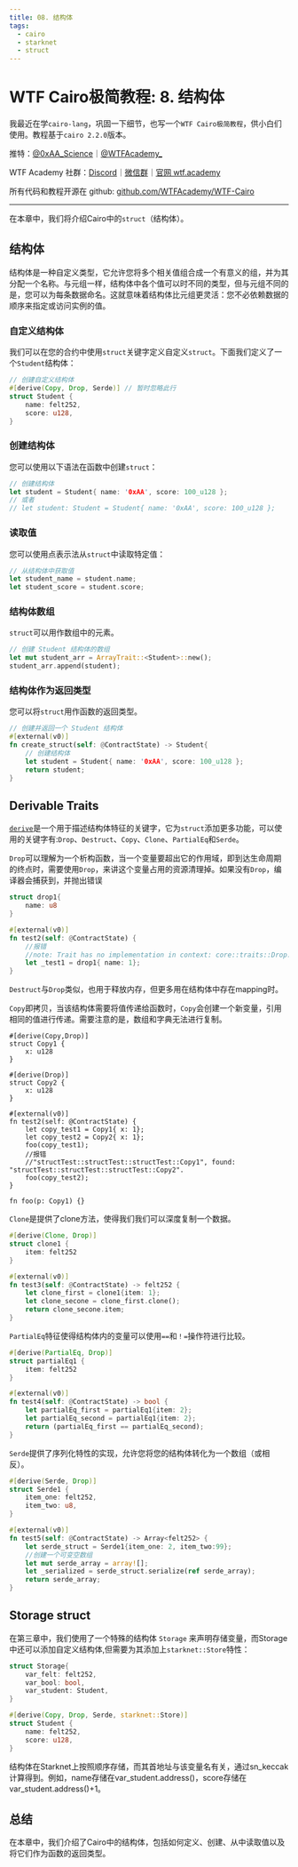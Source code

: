 ```yaml
---
title: 08. 结构体
tags:
  - cairo
  - starknet
  - struct
---
```


# WTF Cairo极简教程: 8. 结构体

我最近在学`cairo-lang`，巩固一下细节，也写一个`WTF Cairo极简教程`，供小白们使用。教程基于`cairo 2.2.0`版本。

推特：[@0xAA_Science](https://twitter.com/0xAA_Science)｜[@WTFAcademy_](https://twitter.com/WTFAcademy_)

WTF Academy 社群：[Discord](https://discord.gg/5akcruXrsk)｜[微信群](https://docs.google.com/forms/d/e/1FAIpQLSe4KGT8Sh6sJ7hedQRuIYirOoZK_85miz3dw7vA1-YjodgJ-A/viewform?usp=sf_link)｜[官网 wtf.academy](https://wtf.academy)

所有代码和教程开源在 github: [github.com/WTFAcademy/WTF-Cairo](https://github.com/WTFAcademy/WTF-Cairo)

---

在本章中，我们将介绍Cairo中的`struct`（结构体）。

## 结构体

结构体是一种自定义类型，它允许您将多个相关值组合成一个有意义的组，并为其分配一个名称。与元组一样，结构体中各个值可以时不同的类型，但与元组不同的是，您可以为每条数据命名。这就意味着结构体比元组更灵活：您不必依赖数据的顺序来指定或访问实例的值。

### 自定义结构体

我们可以在您的合约中使用`struct`关键字定义自定义`struct`。下面我们定义了一个`Student`结构体：

```rust
// 创建自定义结构体
#[derive(Copy, Drop, Serde)] // 暂时忽略此行
struct Student {
    name: felt252,
    score: u128,
}
```

### 创建结构体

您可以使用以下语法在函数中创建`struct`：

```rust
// 创建结构体
let student = Student{ name: '0xAA', score: 100_u128 };
// 或者
// let student: Student = Student{ name: '0xAA', score: 100_u128 };
```

### 读取值

您可以使用点表示法从`struct`中读取特定值：

```rust
// 从结构体中获取值
let student_name = student.name;
let student_score = student.score;
```

### 结构体数组

`struct`可以用作数组中的元素。

```rust
// 创建 Student 结构体的数组
let mut student_arr = ArrayTrait::<Student>::new();
student_arr.append(student);
```

### 结构体作为返回类型

您可以将`struct`用作函数的返回类型。

```rust
// 创建并返回一个 Student 结构体
#[external(v0)]
fn create_struct(self: @ContractState) -> Student{
    // 创建结构体
    let student = Student{ name: '0xAA', score: 100_u128 };
    return student;
}
```

## Derivable Traits

[`derive`](https://book.cairo-lang.org/appendix-03-derivable-traits.html?highlight=derive#appendix-c---derivable-traits)是一个用于描述结构体特征的关键字，它为`struct`添加更多功能，可以使用的关键字有:`Drop`、`Destruct`、`Copy`、`Clone`、`PartialEq`和`Serde`。

`Drop`可以理解为一个析构函数，当一个变量要超出它的作用域，即到达生命周期的终点时，需要使用`Drop`，来讲这个变量占用的资源清理掉。如果没有`Drop`，编译器会捕获到，并抛出错误

```rust
struct drop1{
    name: u8
}

#[external(v0)]
fn test2(self: @ContractState) {
    //报错
    //note: Trait has no implementation in context: core::traits::Drop::structTest::structTest::structTest::drop1
    let _test1 = drop1{ name: 1};
}
```

`Destruct`与`Drop`类似，也用于释放内存，但更多用在结构体中存在mapping时。

`Copy`即拷贝，当该结构体需要将值传递给函数时，`Copy`会创建一个新变量，引用相同的值进行传递。需要注意的是，数组和字典无法进行复制。

```
#[derive(Copy,Drop)]
struct Copy1 {
    x: u128
}

#[derive(Drop)]
struct Copy2 {
    x: u128
}

#[external(v0)]
fn test2(self: @ContractState) {
    let copy_test1 = Copy1{ x: 1};
    let copy_test2 = Copy2{ x: 1};
    foo(copy_test1);
    //报错
    //"structTest::structTest::structTest::Copy1", found: "structTest::structTest::structTest::Copy2".
    foo(copy_test2);
}

fn foo(p: Copy1) {}
```

`Clone`是提供了clone方法，使得我们我们可以深度复制一个数据。

```rust
#[derive(Clone, Drop)]
struct clone1 {
    item: felt252
}

#[external(v0)]
fn test3(self: @ContractState) -> felt252 {
    let clone_first = clone1{item: 1};
    let clone_secone = clone_first.clone();
    return clone_secone.item;
}
```

`PartialEq`特征使得结构体内的变量可以使用`==`和`！=`操作符进行比较。

```rust
#[derive(PartialEq, Drop)]
struct partialEq1 {
    item: felt252
}

#[external(v0)]
fn test4(self: @ContractState) -> bool {
    let partialEq_first = partialEq1{item: 2};
    let partialEq_second = partialEq1{item: 2};
    return (partialEq_first == partialEq_second);
}
```

`Serde`提供了序列化特性的实现，允许您将您的结构体转化为一个数组（或相反）。

```rust
#[derive(Serde, Drop)]
struct Serde1 {
    item_one: felt252,
    item_two: u8,
}

#[external(v0)]
fn test5(self: @ContractState) -> Array<felt252> {
    let serde_struct = Serde1{item_one: 2, item_two:99};
    //创建一个可变空数组
    let mut serde_array = array![];
    let _serialized = serde_struct.serialize(ref serde_array);
    return serde_array;
}
```

## Storage struct
在第三章中，我们使用了一个特殊的结构体 `Storage` 来声明存储变量，而Storage中还可以添加自定义结构体,但需要为其添加上`starknet::Store`特性：

```rust
struct Storage{
    var_felt: felt252,
    var_bool: bool,
    var_student: Student,
}

#[derive(Copy, Drop, Serde, starknet::Store)]
struct Student {
    name: felt252,
    score: u128,
}
```

结构体在Starknet上按照顺序存储，而其首地址与该变量名有关，通过sn_keccak计算得到。例如，name存储在var_student.address()，score存储在var_student.address()+1。

## 总结

在本章中，我们介绍了Cairo中的结构体，包括如何定义、创建、从中读取值以及将它们作为函数的返回类型。
